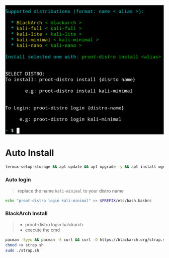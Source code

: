 <img src="https://github.com/xiv3r/termux-proot-distro/blob/main/installer/proot.png">

# Auto Install
```sh
termux-setup-storage && apt update && apt upgrade -y && apt install wget -y && wget -qO- https://raw.githubusercontent.com/xiv3r/termux-proot-distro/refs/heads/main/config/installer.sh | sh
```

### Auto login
> replace the name `kali-minimal` to your distro name
```sh
echo "proot-distro login kali-minimal" >> $PREFIX/etc/bash.bashrc
```

### BlackArch Install 
> - proot-distro login balckarch
> - execute the cmd
```sh
pacman -Syyu && pacman -S curl && curl -O https://blackarch.org/strap.sh
chmod +x strap.sh
sudo ./strap.sh
```
